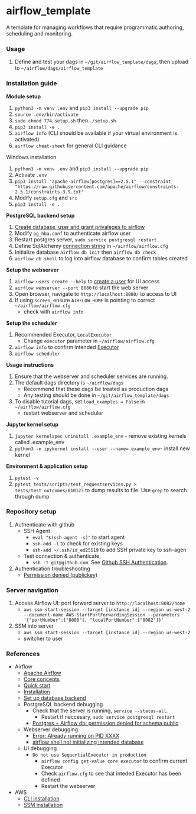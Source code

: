 # airflow_template
A template for managing workflows that require programmatic authoring, scheduling and monitoring.

### Usage
1. Define and test your dags in `~/git/airflow_template/dags`, then upload to `~/airflow/dags/airflow_template`

### Installation guide

**Module setup**
1. `python3 -m venv .env` and `pip3 install --upgrade pip` 
2. `source .env/bin/activate`
3. `sudo chmod 774 setup.sh` then `./setup.sh`
4. `pip3 install -e .`
5. `airflow info` (CLI should be available if your virtual environment is activated)
6. `airflow cheat-sheet` for general CLI guidance

Windows installation
1. `python3 -m venv .env` and `pip3 install --upgrade pip` 
2. Activate `.env`
3. `pip3 install "apache-airflow[postgres]==2.5.1" --constraint "https://raw.githubusercontent.com/apache/airflow/constraints-2.5.1/constraints-3.9.txt"`
4. Modify `setup.cfg` and `src`
5. `pip3 install -e .`

**PostgreSQL backend setup**
1. [Create database, user and grant privaleges to airflow](https://airflow.apache.org/docs/apache-airflow/stable/howto/set-up-database.html#setting-up-a-postgresql-database)
2. Modify `pg_hba.conf` to authenticate airflow user
3. Restart postgres server, `sudo service postgresql restart`
4. Define SqlAlchemy [connection string](https://airflow.apache.org/docs/apache-airflow/stable/howto/set-up-database.html#setting-up-a-postgresql-database) in `~/airflow/airflow.cfg`
5. Initialize database `airflow db init` then `airflow db check`
6. `airflow db shell` to log into airflow database to confirm tables created

**Setup the webserver**
1. `airflow users create --help` to [create a user](https://airflow.apache.org/docs/apache-airflow/stable/administration-and-deployment/security/webserver.html#web-authentication) for UI access
2. `airflow webserver --port 8080` to start the web server
3. Open browser, navigate to `http://localhost:8080/` to access to UI
4. If using `screen`, ensure `AIRFLOW_HOME` is pointing to correct `~/airflow/airflow.cfg`
    - check with `airflow info`

**Setup the scheduler**
1. Recommended Executor, `LocalExecutor`
    - Change `executor` parameter in `~/airflow/airflow.cfg`
2. `airflow info` to confirm intended [Executor](https://airflow.apache.org/docs/apache-airflow/2.5.1/core-concepts/executor/index.html)
3. `airflow scheduler`

**Usage instructions**
1. Ensure that the webserver and scheduler services are running.
2. The default dags directory is `~/airflow/dags`
    - Recommend that these dags be treated as production dags
    - Any testing should be done in `~/git/airflow_template/dags`
3. To disable tutorial dags, set `load_examples = False` in `~/airflow/airflow.cfg`
    - restart webserver and scheduler

**Jupyter kernel setup**
1. `jupyter kernelspec uninstall .example_env` - remove existing kernels called .example_env
2. `python3 -m ipykernel install --user --name=.example_env`- install new kernel

**Environment & application setup**
1. `pytest -v`
2. `pytest tests/scripts/test_requestservices.py > tests/test_outcomes/010123` to dump results to file. Use `grep` to search through dump

### Repository setup

1. Authenticate with github 
    - SSH Agent
        - `eval "$(ssh-agent -s)"` to start agent 
        - `ssh-add -l` to check for existing keys
        - `ssh-add ~/.ssh/id_ed25519` to add SSH private key to ssh-agen
    - Test connection & authenticate, 
        - `ssh -T git@github.com`. See [Github SSH Authentication](https://docs.github.com/en/authentication).
2. Authentication troubleshooting
    - [Permission denied (publickey)](https://docs.github.com/en/authentication/connecting-to-github-with-ssh/generating-a-new-ssh-key-and-adding-it-to-the-ssh-agent)

### Server navigation

1. Access Airflow UI: port forward server to `http://localhost:8082/home` 
    - `aws ssm start-session --target [instance_id] --region us-west-2 --document-name AWS-StartPortForwardingSession --parameters '{"portNumber":["8080"], "localPortNumber":["8082"]}'`
2. SSM into server
    - `aws ssm start-session --target [instance_id] --region us-west-2`
    - switcher to user


### References
- Airflow
    - [Apache Airflow](https://airflow.apache.org/)
    - [Core concepts](https://airflow.apache.org/docs/apache-airflow/stable/core-concepts/index.html)
    - [Quick start](https://airflow.apache.org/docs/apache-airflow/stable/start.html)
    - [Installation](https://airflow.apache.org/docs/apache-airflow/stable/installation/installing-from-pypi.html)
    - [Set up database backend](https://airflow.apache.org/docs/apache-airflow/stable/howto/set-up-database.html)
    - PostgreSQL backend debugging
        - Check that the server is running, `service --status-all`. 
            - Restart if neccesary, `sudo service postgresql restart`
        - [Postgres + Airflow db: permission denied for schema public](https://stackoverflow.com/questions/74390647/postgres-airflow-db-permission-denied-for-schema-public)
    - Webserver debugging
        - [Error: Already running on PID XXXX](https://stackoverflow.com/questions/55729303/airflow-webserver-started-but-ui-doesnt-show-in-browser)
        - [airflow shell not initializing intended database](https://stackoverflow.com/questions/69093243/db-init-with-postgres-for-airflow)
    - UI debugging
        - `Do not use SequentialExecutor in production`
            - `airflow config get-value core executor` to confirm current Executor
            - Check `airflow.cfg` to see that inteded Executor has been defined
            - Restart the webserver
- AWS
    - [CLI installation](https://docs.aws.amazon.com/cli/latest/userguide/getting-started-install.html)
    - [SSM installation](https://docs.aws.amazon.com/systems-manager/latest/userguide/session-manager-working-with-install-plugin.html#install-plugin-debian)

